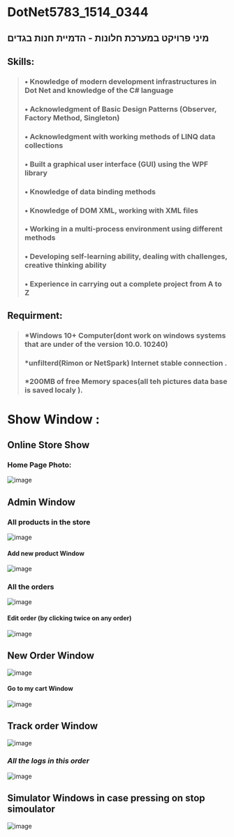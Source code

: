 # DotNet5783_1514_0344
##  מיני פרויקט במערכת חלונות - הדמיית חנות בגדים



## Skills:
>### • Knowledge of modern development infrastructures in Dot Net and knowledge of the C# language
>### • Acknowledgment of Basic Design Patterns (Observer, Factory Method, Singleton)
>### • Acknowledgment with working methods of LINQ data collections
>### • Built a graphical user interface (GUI) using the WPF library
>### • Knowledge of data binding methods
>### • Knowledge of DOM XML, working with XML files
>### • Working in a multi-process environment using different methods
>### • Developing self-learning ability, dealing with challenges, creative thinking ability
>### • Experience in carrying out a complete project from A to Z







## Requirment: 
>### *Windows 10+ Computer(dont work on windows systems that are under of the version 10.0. 10240) 
>### *unfilterd(Rimon or NetSpark) Internet stable connection  . 
>### *200MB of free Memory spaces(all teh pictures data base is saved localy ).   



# **Show Window :**
## **Online Store Show** 
### **Home Page Photo:**
![image](https://user-images.githubusercontent.com/35071116/216076717-8a8885d3-b137-4885-8bb1-b83a9ed6879b.png)

## **Admin Window**
### **All products in the store**
![image](https://user-images.githubusercontent.com/35071116/216078220-e917f518-1bf2-49c1-951d-50e140c9a54e.png)
#### **Add new product Window**
![image](https://user-images.githubusercontent.com/35071116/216080627-6973f342-8d38-44a9-a7fc-6411264a8746.png)


### **All the orders**
![image](https://user-images.githubusercontent.com/35071116/216079223-4ee15555-b3a0-451f-a3ad-7c3abdb8ed54.png)
#### **Edit order (by clicking twice on any order)**
![image](https://user-images.githubusercontent.com/35071116/216083233-bc267814-fc6f-4ffe-b39e-366affc4917c.png)




## **New Order Window**
![image](https://user-images.githubusercontent.com/35071116/216081616-6551c77d-58a6-4270-8efb-f5d3e4c22589.png)
#### **Go to my cart Window**
![image](https://user-images.githubusercontent.com/35071116/216082376-358320e4-44d2-4b36-b825-0f48890fe121.png)


## **Track order Window**
![image](https://user-images.githubusercontent.com/35071116/216084190-30bc6194-0eb2-4993-98a9-7770f21f87eb.png)
### ***All the logs in this order***
![image](https://user-images.githubusercontent.com/35071116/216084473-4a35f418-7eee-4a56-af2a-cdce224e5705.png)

## **Simulator Windows in case pressing on stop simoulator**
![image](https://user-images.githubusercontent.com/35071116/216085630-fd82d201-1565-4e53-ab07-aa2853f3226f.png)
